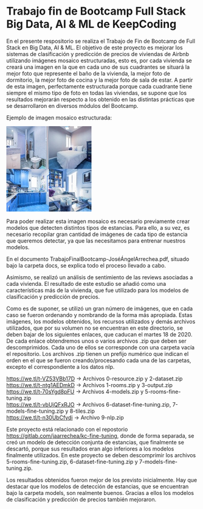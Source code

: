 # Trabajo fin de Bootcamp Full Stack Big Data, AI & ML de KeepCoding

En el presente respositorio se realiza el Trabajo de Fin de Bootcamp de Full Stack en Big Data, AI & ML.
El objetivo de este proyecto es mejorar los sistemas de clasificación y predicción de precios de 
viviendas de Airbnb utilizando imágenes mosaico estructuradas, esto es, por cada vivienda se creará una imagen
en la que en cada uno de sus cuadrantes se situará la mejor foto que represente el baño de la vivienda,
la mejor foto de dormitorio, la mejor foto de cocina y la mejor foto de sala de estar. A partir de
esta imagen, perfectamente estructurada porque cada cuadrante tiene siempre el mismo tipo de foto
en todas las viviendas, se supone que los resultados mejorarán respecto a los obtenido en las distintas
prácticas que se desarrollaron en diversos módulos del Bootcamp.

Ejemplo de imagen mosaico estructurada:

![Imagen mosaico estructurada](docs/03826572.jpg)


Para poder realizar esta imagen mosaico es necesario previamente crear modelos que detecten distintos
tipos de estancias. Para ello, a su vez, es necesario recopilar gran cantidad de imágenes de cada
tipo de estancia que queremos detectar, ya que las necesitamos para entrenar nuestros modelos.

En el documento TrabajoFinalBootcamp-JoséÁngelArrechea.pdf, situado bajo la carpeta docs, se explica
todo el proceso llevado a cabo.

Asimismo, se realizó un análisis de sentimiento de las reviews asociadas a cada vivienda. 
El resultado de este estudio se añadió como una características más de la vivienda, que fue utilizado
para los modelos de clasificación y predicción de precios.

Como es de suponer, se utilizó un gran número de imágenes, que en cada caso se fueron ordenando y 
nombrando de la forma más apropiada. Estas imágenes, los modelos obtenidos, los recursos utilizados y
demás archivos utilizados, que por su volumen no se encuentran en este directorio, se deben
bajar de los siguientes enlaces, que caducan el martes 18 de 2020. De cada enlace obtendremos unos o 
varios archivos .zip que deben ser descomprimidos. Cada uno de ellos se corresponde con una carpeta
vacía el repositorio. Los archivos .zip tienen un prefijo numérico que indican el orden en el que
se fueron creando/procesando cada una de las carpetas, excepto el correspondiente a los datos nlp.

https://we.tl/t-VZ53VBb17D  -> Archivos 0-resource.zip y 2-dataset.zip  
https://we.tl/t-ntg1AEDmkD -> Archivos 1-rooms.zip y 3-output.zip  
https://we.tl/t-70sYgd8pFU -> Archivos 4-models.zip y 5-rooms-fine-tuning.zip  
https://we.tl/t-vbUjQFxRJO -> Archivos 6-dataset-fine-tuning.zip, 7-models-fine-tuning.zip y 8-tiles.zip  
https://we.tl/t-n30UbCfydi -> Archivo 9-nlp.zip

Este proyecto está relacionado con el repostorio https://gitlab.com/jaarrechea/kc-fine-tuning, donde
de forma separada, se creó un modelo de detección conjunta de estancias, que finalmente se descartó,
porque sus resultados eran algo inferiores a los modelos finalmente utilizados. En este proyecto
se deben descomprimir los archivos 5-rooms-fine-tuning.zip, 6-dataset-fine-tuning.zip y 7-models-fine-tuning.zip.

Los resultados obtenidos fueron mejor de los previsto inicialmente. Hay que destacar que los modelos 
de detección de estancias, que se encuentran bajo la carpeta models, son realmente buenos. Gracias
a ellos los modelos de clasificación y predicción de precios también mejoraron.






